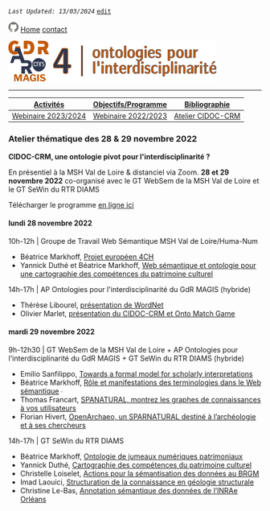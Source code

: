 
_`Last Updated: 13/03/2024`_ [`edit`](https://github.com/MAGISAR4/ontologies_4_interdisciplinarity/blob/main/pages/activites_3.md)

[![GitHub Logo](assets/user/github.png)](https://github.com/MAGISAR4/ontologies_4_interdisciplinarity)
[Home](.)
[contact](?page=contact)

![entête](img/2021-02_Icoentete-GDR_MAGIS_AR4.png)

---
| [Activités](?page=activites) | [Objectifs/Programme](?page=objectifs-et-programme) | [Bibliographie](?page=bibliographie) |
|---|---|---|
| [Webinaire 2023/2024](?page=activites_1) | [Webinaire 2022/2023](?page=activites_2)| [Atelier CIDOC-CRM](?page=activites_3)|

### Atelier thématique des 28 & 29 novembre 2022
**CIDOC-CRM, une ontologie pivot pour l'interdisciplinarité ?**

En présentiel à la MSH Val de Loire & distanciel via Zoom. **28 et 29 novembre 2022**
co-organisé avec le GT WebSem de la MSH Val de Loire et le GT SeWin du RTR DIAMS

Télécharger le programme [en ligne ici](https://github.com/MAGISAR4/ontologies_4_interdisciplinarity/raw/main/ateliers/Journ%C3%A9es_ontologies_websemantique_28-29Nov2022.pdf)

#### lundi 28 novembre 2022 

10h-12h | Groupe de Travail Web Sémantique MSH Val de Loire/Huma-Num  
- Béatrice Markhoff, [Projet européen 4CH](https://github.com/MAGISAR4/ontologies_4_interdisciplinarity/raw/main/ateliers/20221128_BM_4CH_GTSemWeb.pdf)  
-  Yannick Duthé et Béatrice Markhoff, [Web sémantique et ontologie pour une cartographie des compétences du patrimoine culturel](https://github.com/MAGISAR4/ontologies_4_interdisciplinarity/raw/main/ateliers/20221128_YD_PresentationHeCo_GTSemWeb.pdf)  



14h-17h | AP Ontologies pour l'interdisciplinarité du GdR MAGIS (hybride)   
- Thérèse Libourel, [présentation de WordNet](https://github.com/MAGISAR4/ontologies_4_interdisciplinarity/raw/main/ateliers/20221128_TL_Ontowordnet.pdf)  
- Olivier Marlet, [présentation du CIDOC-CRM et Onto Match Game](https://github.com/MAGISAR4/ontologies_4_interdisciplinarity/raw/main/ateliers/20221128_OM_IntroCIDOC.pdf)  
 

#### mardi 29 novembre 2022

9h-12h30 | GT WebSem de la MSH Val de Loire + AP Ontologies pour l'interdisciplinarité du GdR MAGIS + GT SeWin du RTR DIAMS (hybride)  
- Emilio Sanfilippo, [Towards a formal model for scholarly interpretations](https://github.com/MAGISAR4/ontologies_4_interdisciplinarity/raw/main/ateliers/20221129_ES_FormalModelInterpretation.pdf)  
- Béatrice Markhoff, [Rôle et manifestations des terminologies dans le Web sémantique](https://github.com/MAGISAR4/ontologies_4_interdisciplinarity/raw/main/ateliers/20221129_BM_TermWebSem.pdf) ∙ 
- Thomas Francart, [SPANATURAL, montrez les graphes de connaissances à vos utilisateurs](https://github.com/MAGISAR4/ontologies_4_interdisciplinarity/raw/main/ateliers/20221129_TF_SPARNATURAL/SPARNATURAL-ThomasFrancart-20220617.pdf)  
- Florian Hivert, [OpenArchaeo, un SPARNATURAL destiné à l’archéologie et à ses chercheurs](https://github.com/MAGISAR4/ontologies_4_interdisciplinarity/raw/main/ateliers/20221129_FH_PresentationOpenArchaeo.pdf)  

14h-17h | GT SeWin du RTR DIAMS  
- Béatrice Markhoff, [Ontologie de jumeaux numériques patrimoniaux](https://github.com/MAGISAR4/ontologies_4_interdisciplinarity/raw/main/ateliers/20221129_BM_HeritageDigitalTwin.pdf)  
- Yannick Duthé, [Cartographie des compétences du patrimoine culturel](https://github.com/MAGISAR4/ontologies_4_interdisciplinarity/raw/main/ateliers/20221129_YD_presentation-carto4ch-v1.4.pdf)  
- Christelle Loiselet, [Actions pour la sémantisation des données au BRGM](https://github.com/MAGISAR4/ontologies_4_interdisciplinarity/raw/main/ateliers/20221129_CLB_annotation_semantique_inrae.pdf)  
- Imad Laouici, [Structuration de la connaissance en géologie structurale](https://github.com/MAGISAR4/ontologies_4_interdisciplinarity/raw/main/ateliers/20221129_IL_StructurationConnaissanceGeologie.pdf)  
- Christine Le-Bas, [Annotation sémantique des données de l’INRAe Orléans](https://github.com/MAGISAR4/ontologies_4_interdisciplinarity/raw/main/ateliers/20221129_CLB_annotation_semantique_inrae.pdf)  
